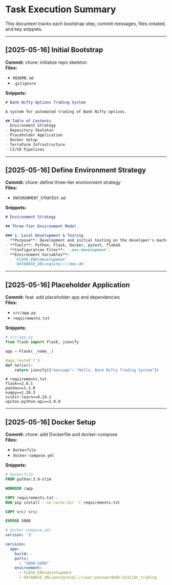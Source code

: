 # Task Execution Summary

This document tracks each bootstrap step, commit messages, files created, and key snippets.

---

## [2025-05-16] Initial Bootstrap

**Commit:** chore: initialize repo skeleton  
**Files:**  
- `README.md`  
- `.gitignore`  

**Snippets:**  
```markdown
# Bank Nifty Options Trading System

A system for automated trading of Bank Nifty options.

## Table of Contents
- Environment Strategy
- Repository Skeleton
- Placeholder Application
- Docker Setup
- Terraform Infrastructure
- CI/CD Pipelines
```

---

## [2025-05-16] Define Environment Strategy

**Commit:** chore: define three-tier environment strategy  
**Files:**  
- `ENVIRONMENT_STRATEGY.md`  

**Snippets:**  
```markdown
# Environment Strategy

## Three-Tier Environment Model

### 1. Local Development & Testing
- **Purpose**: Development and initial testing on the developer's machine or CI.
- **Tools**: Python, Flask, Docker, pytest, flake8.
- **Configuration Files**: `.env.development`.
- **Environment Variables**:
  - `FLASK_ENV=development`
  - `DATABASE_URL=sqlite:///dev.db`
```

---

## [2025-05-16] Placeholder Application

**Commit:** feat: add placeholder app and dependencies  
**Files:**  
- `src/app.py`  
- `requirements.txt`  

**Snippets:**  
```python
# src/app.py
from flask import Flask, jsonify

app = Flask(__name__)

@app.route('/')
def hello():
    return jsonify({"message": "Hello, Bank Nifty Trading System"})
```

```
# requirements.txt
flask==2.0.1
pandas==1.3.0
numpy==1.20.3
scikit-learn==0.24.2
upstox-python-api==2.0.0
```

---

## [2025-05-16] Docker Setup

**Commit:** chore: add Dockerfile and docker-compose  
**Files:**  
- `Dockerfile`
- `docker-compose.yml`

**Snippets:**  
```dockerfile
# Dockerfile
FROM python:3.9-slim

WORKDIR /app

COPY requirements.txt .
RUN pip install --no-cache-dir -r requirements.txt

COPY src/ src/

EXPOSE 5000
```

```yaml
# docker-compose.yml
version: '3'

services:
  app:
    build: .
    ports:
      - "5000:5000"
    environment:
      - FLASK_ENV=development
      - DATABASE_URL=postgresql://user:password@db:5432/bn_trading
```
